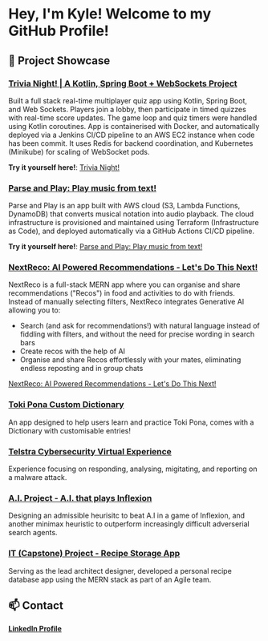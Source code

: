 # Hey, I'm Kyle! Welcome to my GitHub Profile!

## 🔭 Project Showcase
### **[Trivia Night! | A Kotlin, Spring Boot + WebSockets Project](https://github.com/kyle-t01/multiplayer_live_quiz)**

Built a full stack real-time multiplayer quiz app using Kotlin, Spring Boot, and Web Sockets. Players join a lobby, then participate in timed quizzes with real-time score updates. The game loop and quiz timers were handled using Kotlin coroutines. App is containerised with Docker, and automatically deployed via a Jenkins CI/CD pipeline to an AWS EC2 instance when code has been commit. It uses Redis for backend coordination, and Kubernetes (Minikube) for scaling of WebSocket pods.

**Try it yourself here!**: [Trivia Night!](http://54.79.146.28/)

### **[Parse and Play: Play music from text!](https://github.com/kyle-t01/parse_and_play)**
Parse and Play is an app built with AWS cloud (S3, Lambda Functions, DynamoDB) that converts musical notation into audio playback. The cloud infrastructure is provisioned and maintained using Terraform (Infrastructure as Code), and deployed automatically via a GitHub Actions CI/CD pipeline.

**Try it yourself here!**: [Parse and Play: Play music from text!](http://parse-and-play-2.s3-website-ap-southeast-2.amazonaws.com)

### **[NextReco: AI Powered Recommendations - Let's Do This Next!](https://github.com/kyle-t01/next_reco)**
NextReco is a full-stack MERN app where you can organise and share recommendations ("Recos") in food and activities to do with friends. Instead of manually selecting filters, NextReco integrates Generative AI allowing you to:
- Search (and ask for recommendations!) with natural language instead of fiddling with filters, and without the need for precise wording in search bars
- Create recos with the help of AI
- Organise and share Recos effortlessly with your mates, eliminating endless reposting and in group chats

[NextReco: AI Powered Recommendations - Let's Do This Next!](https://incandescent-ganache-a6c8d3.netlify.app/)

### **[Toki Pona Custom Dictionary](https://github.com/kyle-t01/toki_pona_learn)**
An app designed to help users learn and practice Toki Pona, comes with a Dictionary with customisable entries!

### **[Telstra Cybersecurity Virtual Experience](https://github.com/kyle-t01/telstra_cybersecurity_virtual_experience)**
Experience focusing on responding, analysing, migitating, and reporting on a malware attack.

### **[A.I. Project - A.I. that plays Inflexion](https://kyle-t01.github.io/#ai-project)**
Designing an admissible heurisitc to beat A.I in a game of Inflexion, and another minimax heuristic to outperform increasingly difficult adverserial search agents.

### **[IT (Capstone) Project - Recipe Storage App](https://kyle-t01.github.io/#it-project)**
Serving as the lead architect designer, developed a personal recipe database app using the MERN stack as part of an Agile team.


## 📫 Contact
**[LinkedIn Profile](https://www.linkedin.com/in/kyle-t01/)**

